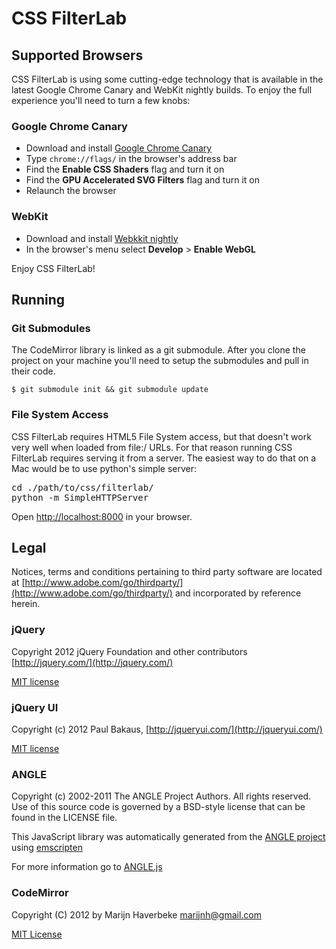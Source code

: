 CSS FilterLab
=====

Supported Browsers
-----

CSS FilterLab is using some cutting-edge technology that is available in the latest Google Chrome Canary and WebKit nightly builds. To enjoy the full experience you'll need to turn a few knobs:

### Google Chrome Canary
- Download and install [Google Chrome Canary](https://tools.google.com/dlpage/chromesxs)
- Type `chrome://flags/` in the browser's address bar
- Find the **Enable CSS Shaders** flag and turn it on
- Find the **GPU Accelerated SVG Filters** flag and turn it on
- Relaunch the browser

### WebKit
- Download and install [Webkkit nightly](http://nightly.webkit.org/)
- In the browser's menu select **Develop** > **Enable WebGL**

Enjoy CSS FilterLab!

Running
-----

### Git Submodules

The CodeMirror library is linked as a git submodule.
After you clone the project on your machine you'll need to setup the submodules and pull in their code.

`$ git submodule init && git submodule update`

### File System Access

CSS FilterLab requires HTML5 File System access, but that doesn't work very well when loaded from file:/ URLs. For that reason running CSS FilterLab requires serving it from a server. The easiest way to do that on a Mac would be to use python's simple server:

<pre>
cd ./path/to/css/filterlab/
python -m SimpleHTTPServer
</pre>

Open [http://localhost:8000](http://localhost:8000) in your browser.

Legal
----

Notices, terms and conditions pertaining to third party software are located at [http://www.adobe.com/go/thirdparty/](http://www.adobe.com/go/thirdparty/) and incorporated by reference herein.

### jQuery

Copyright 2012 jQuery Foundation and other contributors [http://jquery.com/](http://jquery.com/)

[MIT license](https://github.com/jquery/jquery/blob/master/MIT-LICENSE.txt)

### jQuery UI

Copyright (c) 2012 Paul Bakaus, [http://jqueryui.com/](http://jqueryui.com/)

[MIT license](http://jquery-ui.googlecode.com/svn/tags/latest/MIT-LICENSE.txt)

### ANGLE

Copyright (c) 2002-2011 The ANGLE Project Authors. All rights reserved.
Use of this source code is governed by a BSD-style license that can be
found in the LICENSE file.

This JavaScript library was automatically generated from the [ANGLE project](http://code.google.com/p/angleproject/) 
using [emscripten](https://github.com/kripken/emscripten)
 
For more information go to [ANGLE.js](https://github.com/adobe/angle.js)

### CodeMirror

Copyright (C) 2012 by Marijn Haverbeke <marijnh@gmail.com>

[MIT License](http://codemirror.net/LICENSE)
